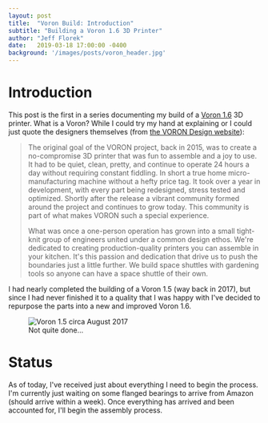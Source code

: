 ```yaml
---
layout: post
title:  "Voron Build: Introduction"
subtitle: "Building a Voron 1.6 3D Printer"
author: "Jeff Florek"
date:   2019-03-18 17:00:00 -0400
background: '/images/posts/voron_header.jpg'
---
```


# Introduction
This post is the first in a series documenting my build of a [Voron 1.6](http://vorondesign.com/voron1.6) 3D printer. What is a Voron? While I could try my hand at explaining or I could just quote the designers themselves (from [the VORON Design website](http://vorondesign.com/)):
>The original goal of the VORON project, back in 2015, was to create a no-compromise 3D printer that was fun to assemble and a joy to use. It had to be quiet, clean, pretty, and continue to operate 24 hours a day without requiring constant fiddling. In short a true home micro-manufacturing machine without a hefty price tag. It took over a year in development, with every part being redesigned, stress tested and optimized. Shortly after the release a vibrant community formed around the project and continues to grow today. This community is part of what makes VORON such a special experience.
>
>What was once a one-person operation has grown into a small tight-knit group of engineers united under a common design ethos. We're dedicated to creating production-quality printers you can assemble in your kitchen. It's this passion and dedication that drive us to push the boundaries just a little further. We build space shuttles with gardening tools so anyone can have a space shuttle of their own.

I had nearly completed the building of a Voron 1.5 (way back in 2017), but since I had never finished it to a quality that I was happy with I've decided to repurpose the parts into a new and improved Voron 1.6.

<figure>
  <img src="{{site.url}}/images/posts/voron15.jpg" alt="Voron 1.5 circa August 2017"/>
  <figcaption>Not quite done...</figcaption>
</figure>

# Status
As of today, I've received just about everything I need to begin the process. I'm currently just waiting on some flanged bearings to arrive from Amazon (should arrive within a week). Once everything has arrived and been accounted for, I'll begin the assembly process.
